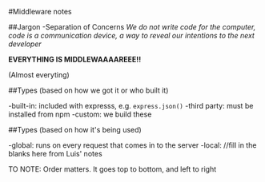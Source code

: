 


#Middleware notes

##Jargon
-Separation of Concerns
_We do not write code for the computer, code is a communication device, a way to reveal our intentions to the next developer_

**EVERYTHING IS MIDDLEWAAAAREEE!!**

(Almost everyting)

##Types (based on how we got it or who built it)

-built-in: included with expresss, e.g. `express.json()`
-third party: must be installed from npm
-custom: we build these

##Types (based on how it's being used)


-global: runs on every request that comes in to the server
-local: //fill in the blanks here from Luis' notes

TO NOTE: Order matters. It goes top to bottom, and left to right